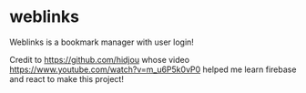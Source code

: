 # weblinks

Weblinks is a bookmark manager with user login! 

Credit to https://github.com/hidjou whose video https://www.youtube.com/watch?v=m_u6P5k0vP0 helped me learn firebase and react to make this project!
